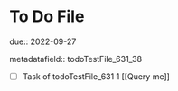 # To Do File

due:: 2022-09-27

metadatafield:: todoTestFile_631_38

- [ ] Task of todoTestFile_631 1 [[Query me]]
